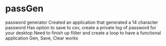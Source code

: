 # passGen
password generator
Created an application that generated a 14 character password
Has option to save to csv, create a private log of password for your desktop
Need to finish up filiter and create a loop to have a functional application
Gen, Save, Clear works
